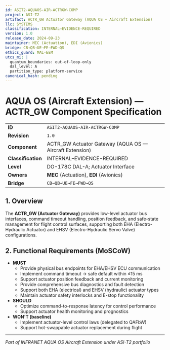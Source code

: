 ```yaml
---
id: ASIT2-AQUAOS-AIR-ACTRGW-COMP
project: ASI-T2
artifact: ACTR_GW Actuator Gateway (AQUA OS — Aircraft Extension)
llc: SYSTEMS
classification: INTERNAL–EVIDENCE-REQUIRED
version: 1.0
release_date: 2024-09-23
maintainer: MEC (Actuation), EDI (Avionics)
bridge: CB→QB→UE→FE→FWD→QS
ethics_guard: MAL-EEM
utcs_mi: |
  quantum_boundaries: out-of-loop-only
  dal_level: A
  partition_type: platform-service
canonical_hash: pending
---
```


# AQUA OS (Aircraft Extension) — ACTR_GW Component Specification

| | |
| :--- | :--- |
| **ID** | `ASIT2-AQUAOS-AIR-ACTRGW-COMP` |
| **Revision** | `1.0` |
| **Component** | ACTR_GW Actuator Gateway (AQUA OS — Aircraft Extension) |
| **Classification** | INTERNAL–EVIDENCE-REQUIRED |
| **Level** | DO-178C DAL-A; Actuator Interface |
| **Owners** | **MEC** (Actuation), **EDI** (Avionics) |
| **Bridge** | `CB→QB→UE→FE→FWD→QS` |

## 1. Overview

The **ACTR_GW (Actuator Gateway)** provides low-level actuator bus interfaces, command timeout handling, position feedback, and safe-state management for flight control surfaces, supporting both EHA (Electro-Hydraulic Actuator) and EHSV (Electro-Hydraulic Servo Valve) configurations.

## 2. Functional Requirements (MoSCoW)

* **MUST**
    * Provide physical bus endpoints for EHA/EHSV ECU communication
    * Implement command timeout → safe default within ≤15 ms
    * Support actuator position feedback and current monitoring
    * Provide comprehensive bus diagnostics and fault detection
    * Support both EHA (electrical) and EHSV (hydraulic) actuator types
    * Maintain actuator safety interlocks and E-stop functionality
* **SHOULD**
    * Optimize command-to-response latency for control performance
    * Support actuator health monitoring and prognostics
* **WON'T (baseline)**
    * Implement actuator-level control laws (delegated to QAFbW)
    * Support hot-swappable actuator replacement during flight

---

*Part of INFRANET AQUA OS Aircraft Extension under ASI-T2 portfolio*